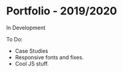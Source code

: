 # Portfolio - 2019/2020

In Development

To Do:

- Case Studies
- Responsive fonts and fixes.
- Cool JS stuff.

